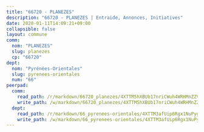 ```yaml
---
title: "66720 - PLANEZES"
description: "66720 - PLANEZES | Entraide, Annonces, Initiatives"
date: 2020-01-11T14:09:21+09:00
collapsible: false
layout: commune
comm:
  nom: "PLANEZES"
  slug: planezes
  cp: "66720"
dept:
  nom: "Pyrénées-Orientales"
  slug: pyrenees-orientales
  num: "66"
peerpad:
  comm:
    read_path: /r/markdown/66720_planezes/4XTTM5hXBUb17nriCWuh4WRHMnZZVqRUSRAKhpATU4ngenmcp
    write_path: /w/markdown/66720_planezes/4XTTM5hXBUb17nriCWuh4WRHMnZZVqRUSRAKhpATU4ngenmcp-K3TgUBkwW9oXurirNjbJxPNQNpDY2CMV72vCMRC4bKC45wEJDDYS5trUdYt3UPumhWiAHq3EQ2i51fvofMjsdcKQ3JLyGsGEmpygBc1iUsAchFrQa5J9eRw2ESEkNBug1DtXvBZN
  dept:
    read_path: /r/markdown/66_pyrenees-orientales/4XTTM3afUip6Rgx1NuPyghUa14kgTqPXnmDEBposmGgneayAf
    write_path: /w/markdown/66_pyrenees-orientales/4XTTM3afUip6Rgx1NuPyghUa14kgTqPXnmDEBposmGgneayAf-K3TgUoccpQuHJoDLEpffojuonv9AF6V42uJqvRngyFmT2AwGwN9tPsrz2nf1fzCNpZaKRMMnD1gZiLbrcE1TiGWzNhdWw8C2qKfZkxaRgJVdAb8sfLLsgGJhGstBy2eaenCpjZro
---
```



